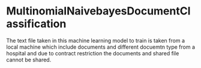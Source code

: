 # MultinomialNaivebayesDocumentClassification
The text file taken in this machine learning model to train is taken from a local machine which include documents and different docuemtn type from a hospital and due to contract restriction the documents and shared file cannot be shared. 
